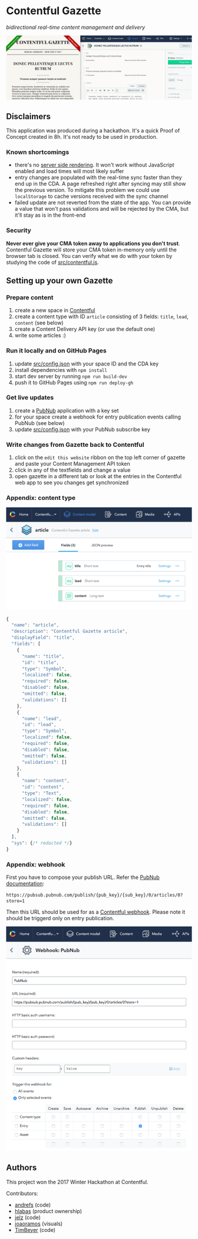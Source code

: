# Contentful Gazette

*bidirectional real-time content management and delivery*

![Demo](./demo.gif)

## Disclaimers

This application was produced during a hackathon. It's a quick Proof of Concept created in 8h. It's not ready to be used in production.

### Known shortcomings

- there's no [server side rendering](https://facebook.github.io/react/docs/react-dom-server.html). It won't work without JavaScript enabled and load times will most likely suffer
- entry changes are populated with the real-time sync faster than they end up in the CDA. A page refreshed right after syncing may still show the previous version. To mitigate this problem we could use `localStorage` to cache versions received with the sync channel
- failed update are not reverted from the state of the app. You can provide a value that won't pass validations and will be rejected by the CMA, but it'll stay as is in the front-end

### Security

**Never ever give your CMA token away to applications you don't trust**. Contentful Gazette will store your CMA token in-memory only until the browser tab is closed. You can verify what we do with your token by studying the code of [src/contentful.js](./src/contentful.js).

## Setting up your own Gazette

### Prepare content

1. create a new space in [Contentful](https://www.contentful.com)
2. create a content type with ID `article` consisting of 3 fields: `title`, `lead`, `content` (see below)
3. create a Content Delivery API key (or use the default one)
4. write some articles :)

### Run it locally and on GitHub Pages

1. update [src/config.json](./src/config.json) with your space ID and the CDA key
2. install dependencies with `npm install`
3. start dev server by running `npm run build-dev`
4. push it to GitHub Pages using `npm run deploy-gh`

### Get live updates

1. create a [PubNub](https://www.pubnub.com/) application with a key set
2. for your space create a webhook for entry publication events calling PubNub (see below)
3. update [src/config.json](./src/config.json) with your PubNub subscribe key

### Write changes from Gazette back to Contentful

1. click on the `edit this website` ribbon on the top left corner of gazette and paste your Content Management API token
2. click in any of the textfields and change a value
3. open gazette in a different tab or look at the entries in the Contentful web app to see you changes get synchronized

### Appendix: content type

![Content type](./ct.png)

```js
{
  "name": "article",
  "description": "Contentful Gazette article",
  "displayField": "title",
  "fields": [
    {
      "name": "title",
      "id": "title",
      "type": "Symbol",
      "localized": false,
      "required": false,
      "disabled": false,
      "omitted": false,
      "validations": []
    },
    {
      "name": "lead",
      "id": "lead",
      "type": "Symbol",
      "localized": false,
      "required": false,
      "disabled": false,
      "omitted": false,
      "validations": []
    },
    {
      "name": "content",
      "id": "content",
      "type": "Text",
      "localized": false,
      "required": false,
      "disabled": false,
      "omitted": false,
      "validations": []
    }
  ],
  "sys": {/* redacted */}
}
```

### Appendix: webhook

First you have to compose your publish URL. Refer the [PubNub documentation](https://www.pubnub.com/docs/pubnub-rest-api-documentation#publish-subscribe-publish-v1-via-post-post):

```
https://pubsub.pubnub.com/publish/{pub_key}/{sub_key}/0/articles/0?store=1
```

Then this URL should be used for as a [Contentful webhook](https://www.contentful.com/developers/docs/concepts/webhooks/). Please note it should be triggerd only on entry publication.

![Webhook](./webhook.png)

## Authors

This project won the 2017 Winter Hackathon at Contentful.

Contributors:

- [andrefs](https://github.com/andrefs) (code)
- [hlabas](https://github.com/hlabas) (product ownership)
- [jelz](https://github.com/jelz) (code)
- [joaoramos](https://github.com/joaoramos) (visuals)
- [TimBeyer](https://github.com/TimBeyer) (code)
